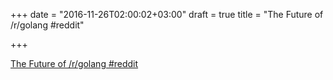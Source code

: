 +++
date = "2016-11-26T02:00:02+03:00"
draft = true
title = "The Future of /r/golang  #reddit"

+++

<p><a href="https://t.co/V71XDMmi5E">The Future of /r/golang  #reddit</a></p>
